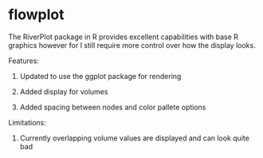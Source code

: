 # flowplot
The RiverPlot package in R provides excellent capabilities with base R graphics however for I still require more control over how the display looks.

Features:

1) Updated to use the ggplot package for rendering 

2) Added display for volumes

3) Added spacing between nodes and color pallete options

Limitations:

1) Currently overlapping volume values are displayed and can look quite bad
